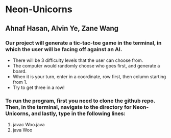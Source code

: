 # Neon-Unicorns
## Ahnaf Hasan, Alvin Ye, Zane Wang

### Our project will generate a tic-tac-toe game in the terminal, in which the user will be facing off against an AI.
* There will be 3 difficulty levels that the user can choose from.
* The computer would randomly choose who goes first, and generate a board.
* When it is your turn, enter in a coordinate, row first, then column starting from 1. 
* Try to get three in a row!

### To run the program, first you need to clone the github repo. Then, in the terminal, navigate to the directory for Neon-Unicorns, and lastly, type in the following lines:
1. javac Woo.java
2. java Woo
